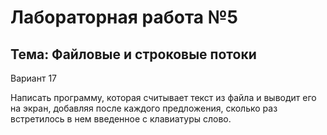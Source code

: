 Лабораторная работа №5
=====
Тема: Файловые и строковые потоки
-----
Вариант 17  

Написать программу, которая считывает текст из файла и выводит
его на экран, добавляя после каждого предложения, сколько раз встретилось в
нем введенное с клавиатуры слово.